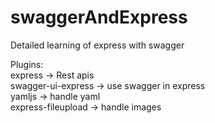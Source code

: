 # swaggerAndExpress
Detailed learning of express with swagger

Plugins:<br/>
express -> Rest apis<br/>
swagger-ui-express -> use swagger in express<br/>
yamljs -> handle yaml<br/>
express-fileupload -> handle images<br/>